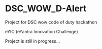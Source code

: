 # DSC_WOW_D-Alert
Project for DSC wow code of duty hackathon

eYIC (eYantra Innovation Challenge)

Project is still in progress...
